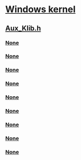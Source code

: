 # [Windows kernel](../_kernel/index.md)
## [Aux_Klib.h](index.md)
### [None](../aux_klib/nf-aux_klib-auxklibenumeratesystemfirmwaretables.md)
### [None](../aux_klib/nf-aux_klib-auxklibgetbugcheckdata.md)
### [None](../aux_klib/nf-aux_klib-auxklibgetimageexportdirectory.md)
### [None](../aux_klib/nf-aux_klib-auxklibgetsystemfirmwaretable.md)
### [None](../aux_klib/nf-aux_klib-auxklibinitialize.md)
### [None](../aux_klib/nf-aux_klib-auxklibquerymoduleinformation.md)
### [None](../aux_klib/ns-aux_klib-_aux_module_basic_info.md)
### [None](../aux_klib/ns-aux_klib-_aux_module_extended_info.md)
### [None](../aux_klib/ns-aux_klib-_kbugcheck_data.md)
